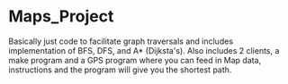 # Maps_Project
Basically just code to facilitate graph traversals and includes implementation of BFS, DFS, and A* (Dijksta's).
Also includes 2 clients, a make program and a GPS program where you can feed in Map data, instructions and the program will give you the shortest path.
